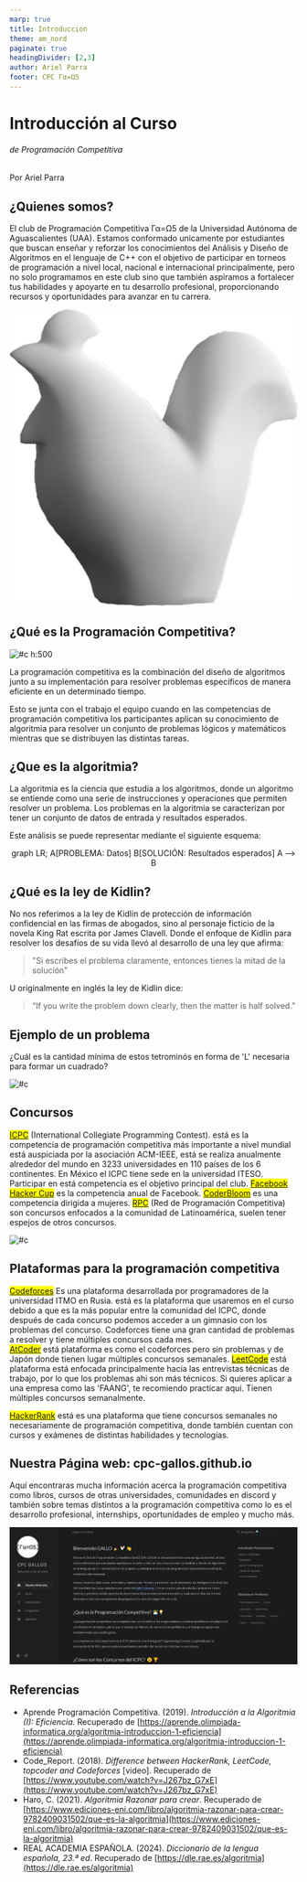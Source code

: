 ```yaml
---
marp: true
title: Introduccion
theme: am_nord
paginate: true
headingDivider: [2,3]
author: Ariel Parra
footer: CPC Γα=Ω5
---
```


<!-- _class: cover_e -->
<!-- _paginate: "" -->
<!-- _footer: ![](./img/GALLOS_black_rectangle_transparent.png) -->
<!-- _header: ![](./img/GALLOS_white_square_transparent.png) -->

# <!-- fit -->Introducción al Curso

###### de Programación Competitiva

Por Ariel Parra


## ¿Quienes somos?

<!-- _class: cols-2 -->

<div class=ldiv>
El club de Programación Competitiva Γα=Ω5 de la Universidad Autónoma de Aguascalientes (UAA). Estamos conformado unicamente por estudiantes que buscan enseñar y reforzar los conocimientos del Análisis y Diseño de Algoritmos en el lenguaje de C++ con el objetivo de participar en torneos de programación a nivel local, nacional e internacional principalmente, pero no solo programamos en este club sino que también aspiramos a fortalecer tus habilidades y apoyarte en tu desarrollo profesional, proporcionando recursos y oportunidades para avanzar en tu carrera. 
</div>

<div class=rimg>

![#c](./img/GALLO.png)
</div>

## ¿Qué es la Programación Competitiva?

<!-- _class: cols-2-64 -->

<div class=limg>

![#c h:500 ](https://playfulagency.com/wp-content/uploads/2022/01/Programacion-web.png)
</div>

<div class=rdiv>
La programación competitiva es la combinación del diseño de algoritmos junto a su implementación para resolver problemas específicos de manera eficiente en un determinado tiempo.

Esto se junta con el trabajo el equipo cuando en las competencias de programación competitiva los participantes aplican su conocimiento de algoritmia para resolver un conjunto de problemas lógicos y matemáticos mientras que se distribuyen las distintas tareas.

</div>

## ¿Que es la algoritmia?

<script type="module">
  import mermaid from 'https://cdn.jsdelivr.net/npm/mermaid@10/dist/mermaid.esm.min.mjs';
  mermaid.initialize({ startOnLoad: true });
</script>

La algoritmia es la ciencia que estudia a los algoritmos, donde un algoritmo se entiende como una serie de instrucciones y operaciones que permiten resolver un problema. Los problemas en la algoritmia se caracterizan por tener un conjunto de datos de entrada y resultados esperados.

Este análisis se puede representar mediante el siguiente esquema:

<div class="mermaid" style="text-align: center;">
graph LR;
    A[PROBLEMA: Datos]
    B[SOLUCIÓN: Resultados esperados]
    A --> B
</div>

## ¿Qué es la ley de Kidlin?

No nos referimos a la ley de Kidlin de protección de información confidencial en las firmas de abogados, sino al personaje ficticio de la novela King Rat escrita por James Clavell. Donde el enfoque de Kidlin para resolver los desafíos de su vida llevó al desarrollo de una ley que afirma: 
> "Si escribes el problema claramente, entonces tienes la mitad de la solución"

U originalmente en inglés la ley de Kidlin dice:

> “If you write the problem down clearly, then the matter is half solved.”

## Ejemplo de un problema

¿Cuál es la cantidad mínima de estos tetrominós en forma de 'L' necesaria para formar un cuadrado?  

![#c](https://data.chpic.su/stickers/t/TetrisTetrisTetrisTetris/TetrisTetrisTetrisTetris_010.webp)
 

## Concursos

<!-- _class: cols-2 -->

<div class=ldiv>

<mark>[ICPC](https://pda2024.icpcmexico.org/es)</mark> (International Collegiate Programming Contest). está es la competencia de programación competitiva más importante a nivel mundial está auspiciada por la asociación ACM-IEEE, está se realiza anualmente alrededor del mundo en 3233 universidades en 110 países de los 6 continentes. En México el ICPC tiene sede en la universidad ITESO. Participar en está competencia es el objetivo principal del club. 
<mark>[Facebook Hacker Cup](https://www.facebook.com/codingcompetitions/hacker-cup)</mark> es la competencia anual de Facebook.
<mark>[CoderBloom](https://www.linkedin.com/company/coderbloom)</mark> es una competencia dirigida a mujeres.
<mark>[RPC](https://www.facebook.com/RedProgramacionCompetitiva/)</mark> (Red de Programación Competitiva) son concursos enfocados a la comunidad de Latinoamérica, suelen tener espejos de otros concursos.
</div>

<div class=rimg>

![#c](https://acm.iteso.mx/share/fase4_wf.jpg)
</div>

## Plataformas para la programación competitiva 

<mark> [Codeforces](https://codeforces.com/)</mark> Es una plataforma desarrollada por programadores de la universidad ITMO en Rusia. está es la plataforma que usaremos en el curso debido a que es la más popular entre la comunidad del ICPC, donde después de cada concurso podemos acceder a un gimnasio con los problemas del concurso. Codeforces tiene una gran cantidad de problemas a resolver y tiene múltiples concursos cada mes.  
<mark>[AtCoder](https://atcoder.jp/)</mark> está plataforma es como el codeforces pero sin problemas y de Japón donde tienen lugar múltiples concursos semanales.
<mark>[LeetCode](https://leetcode.com/contest/)</mark> está plataforma está enfocada principalmente hacia las entrevistas técnicas de trabajo, por lo que los problemas ahi son más técnicos. Si quieres aplicar a una empresa como las 'FAANG', te recomiendo practicar aquí. Tienen múltiples concursos semanalmente.
<!-- Facebook Apple Amazón Netflix  Google -->
<mark>[HackerRank](https://www.hackerrank.com/contests)</mark> está es una plataforma que tiene concursos semanales no necesariamente de programación competitiva, donde también cuentan con cursos y exámenes de distintas habilidades y tecnologías.

## Nuestra Página web: cpc-gallos.github.io

Aquí encontraras mucha información acerca la programación competitiva como libros, cursos de otras universidades, comunidades en discord y también sobre temas distintos a la programación competitiva como lo es el desarrollo profesional, internships, oportunidades de empleo y mucho más. 

![#c](./img/0-GALLOS_website.png)



## Referencias

- Aprende Programación Competitiva. (2019). *Introducción a la Algoritmia (I): Eficiencia*. Recuperado de [https://aprende.olimpiada-informatica.org/algoritmia-introduccion-1-eficiencia](https://aprende.olimpiada-informatica.org/algoritmia-introduccion-1-eficiencia)
- Code_Report. (2018). *Difference between HackerRank, LeetCode, topcoder and Codeforces* [video]. Recuperado de [https://www.youtube.com/watch?v=J267bz_G7xE](https://www.youtube.com/watch?v=J267bz_G7xE) 
- Haro, C. (2021). *Algoritmia Razonar para crear*. Recuperado de [https://www.ediciones-eni.com/libro/algoritmia-razonar-para-crear-9782409031502/que-es-la-algoritmia](https://www.ediciones-eni.com/libro/algoritmia-razonar-para-crear-9782409031502/que-es-la-algoritmia)
- REAL ACADEMIA ESPAÑOLA. (2024). *Diccionario de la lengua española, 23.ª ed*. Recuperado de [https://dle.rae.es/algoritmia](https://dle.rae.es/algoritmia) 